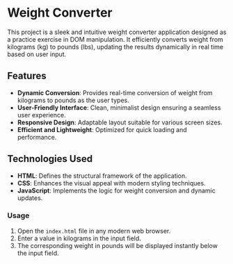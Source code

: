 # Weight Converter

This project is a sleek and intuitive weight converter application designed as a practice exercise in DOM manipulation. It efficiently converts weight from kilograms (kg) to pounds (lbs), updating the results dynamically in real time based on user input.

## Features

- **Dynamic Conversion**: Provides real-time conversion of weight from kilograms to pounds as the user types.
- **User-Friendly Interface**: Clean, minimalist design ensuring a seamless user experience.
- **Responsive Design**: Adaptable layout suitable for various screen sizes.
- **Efficient and Lightweight**: Optimized for quick loading and performance.

## Technologies Used

- **HTML**: Defines the structural framework of the application.
- **CSS**: Enhances the visual appeal with modern styling techniques.
- **JavaScript**: Implements the logic for weight conversion and dynamic updates.

### Usage

1. Open the `index.html` file in any modern web browser.
2. Enter a value in kilograms in the input field.
3. The corresponding weight in pounds will be displayed instantly below the input field.
